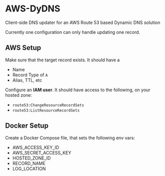# AWS-DyDNS
Client-side DNS updater for an AWS Route 53 based Dynamic DNS solution

Currently one configuration can only handle updating one record.

## AWS Setup
Make sure that the target record exists. It should have a
- Name
- Record Type of `A`
- Alias, TTL, etc

Configure an **IAM user**. It should have access to the following, on your hosted zone:
- `route53:ChangeResourceRecordSets`
- `route53:ListResourceRecordSets`

## Docker Setup
Create a Docker Compose file, that sets the following env vars:
- AWS_ACCESS_KEY_ID
- AWS_SECRET_ACCESS_KEY
- HOSTED_ZONE_ID
- RECORD_NAME
- LOG_LOCATION
